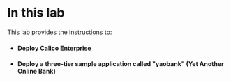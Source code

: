 # In this lab

This lab provides the instructions to:

* #### Deploy Calico Enterprise
* #### Deploy a three-tier sample application called "yaobank" (Yet Another Online Bank)
